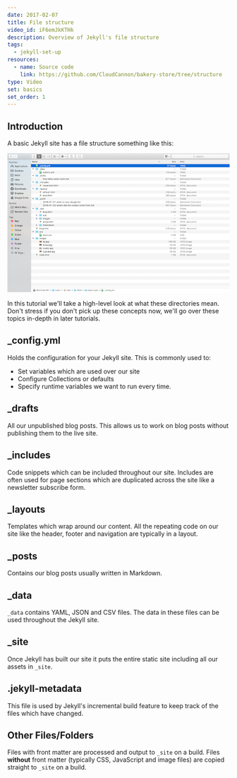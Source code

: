 ```yaml
---
date: 2017-02-07
title: File structure
video_id: iF6emJkKTHk
description: Overview of Jekyll's file structure
tags:
  - jekyll-set-up
resources:
  - name: Source code
    link: https://github.com/CloudCannon/bakery-store/tree/structure
type: Video
set: basics
set_order: 1
---
```

## Introduction

A basic Jekyll site has a file structure something like this:

![Jekyll File Structure](/images/tutorials/file-structure/overview.png)

In this tutorial we'll take a high-level look at what these directories mean. Don't stress if you don't pick up these concepts now, we'll go over these topics in-depth in later tutorials.

## _config.yml

Holds the configuration for your Jekyll site. This is commonly used to:

* Set variables which are used over our site
* Configure Collections or defaults
* Specify runtime variables we want to run every time.  

## _drafts

All our unpublished blog posts. This allows us to work on blog posts without publishing them to the live site.

## _includes

Code snippets which can be included throughout our site. Includes are often used for page sections which are duplicated across the site like a newsletter subscribe form.

## _layouts

Templates which wrap around our content. All the repeating code on our site like the header, footer and navigation are typically in a layout.

## _posts

Contains our blog posts usually written in Markdown.

## _data

`_data` contains YAML, JSON and CSV files. The data in these files can be used throughout the Jekyll site.

## _site

Once Jekyll has built our site it puts the entire static site including all our assets in `_site`.

## .jekyll-metadata

This file is used by Jekyll's incremental build feature to keep track of the files which have changed.

## Other Files/Folders

Files with front matter are processed and output to `_site` on a build. Files **without** front matter (typically CSS, JavaScript and image files) are copied straight to `_site` on a build.
